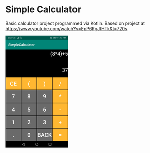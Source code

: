 # Simple Calculator
Basic calculator project programmed via Kotlin. Based on project at https://www.youtube.com/watch?v=EpP6KgJtHTk&t=720s.

<img src="SimpleCalculator/Screenshot/CalculatorScreenshot.jpg" width="200"> 
